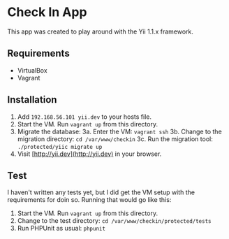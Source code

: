 # Check In App
This app was created to play around with the Yii 1.1.x framework.

## Requirements
- VirtualBox
- Vagrant

## Installation
1. Add `192.168.56.101 yii.dev` to your hosts file.
2. Start the VM. Run `vagrant up` from this directory.
3. Migrate the database: 
   3a. Enter the VM: `vagrant ssh`
   3b. Change to the migration directory: `cd /var/www/checkin`
   3c. Run the migration tool: `./protected/yiic migrate up`
4. Visit [http://yii.dev](http://yii.dev) in your browser.

## Test
I haven't written any tests yet, but I did get the VM setup with the requirements for doin so. Running that would go like this:
1. Start the VM. Run `vagrant up` from this directory.
2. Change to the test directory: `cd /var/www/checkin/protected/tests`
3. Run PHPUnit as usual: `phpunit`
